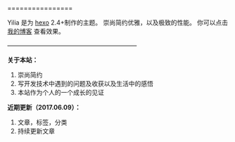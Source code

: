 
================

Yilia 是为 [hexo](https://github.com/tommy351/hexo) 2.4+制作的主题。
崇尚简约优雅，以及极致的性能。 你可以点击 [我的博客](http://imaye.oschina.io/) 查看效果。           
 
—————————————————————

**关于本站：**

1. 崇尚简约          
2. 写开发技术中遇到的问题及收获以及生活中的感悟  
3. 本站作为个人的一个成长的见证
 

**近期更新（2017.06.09）：**

1. 文章，标签，分类
2. 持续更新文章


